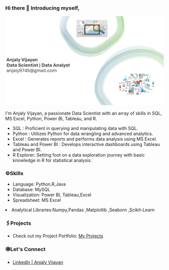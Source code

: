 ### Hi there 👋 Introducing myself,

<img width="2000" alt="Coding" src="https://github.com/anjaly411/anjaly411/blob/main/Slide1.jpg">



I'm Anjaly Vijayan, a passionate Data Scientist with an array of skills in SQL, MS Excel, Python, Power BI, Tableau, and R.<br>
<ul>
<li>SQL : Proficient in querying and manipulating data with SQL.</li>
<li>Python : Utilizes Python for data wrangling and advanced analytics.</li>
<li>Excel : Generates reports and performs data analysis using MS Excel.</li>
<li>Tableau and Power BI : Develops interactive dashboards using Tableau and Power BI.</li>
<li>R Explorer: Setting foot on a data exploration journey with basic knowledge in R for statistical analysis.</li></ul>

<h3>⚙️Skills</h3>
<ul>
<li>Language:  Python,R,Java</li>
<li>Database: MySQL</li>
<li>Visualization: Power BI, Tableau,Excel</li>
<li>Spreadsheet: MS Excel</li></ul>
<li>Analytical Libraries:Numpy,Pandas ,Matplotlib ,Seaborn ,Scikit-Learn</li></ul>



<h3>🖇️Projects</h3>
<ul>
<li><p>Check out my Project Portfolio: <a href="https://github.com/anjaly411/Portfolio_Anjaly_vijayan">My Projects</a></p></li></ul>

<h3>🕸️Let's Connect</h3>
<ul>
 <li><a href="https://www.linkedin.com/in/anjaly-vijayan-536648214">Linkedln | Anjaly Vijayan</a><br></li>
</ul>
<!--
**Mariyajoseph24/Mariyajoseph24** is a ✨ _special_ ✨ repository because its `README.md` (this file) appears on your GitHub profile.

Here are some ideas to get you started:

- 🔭 I’m currently working on ...SOMETHING FISHYY
- 🌱 I’m currently learning ...
- 👯 I’m looking to collaborate on ...
- 🤔 I’m looking for help with ...
- 💬 Ask me about ...
- 📫 How to reach me: ...
- 😄 Pronouns: ...
- ⚡ Fun fact: ...
-->
